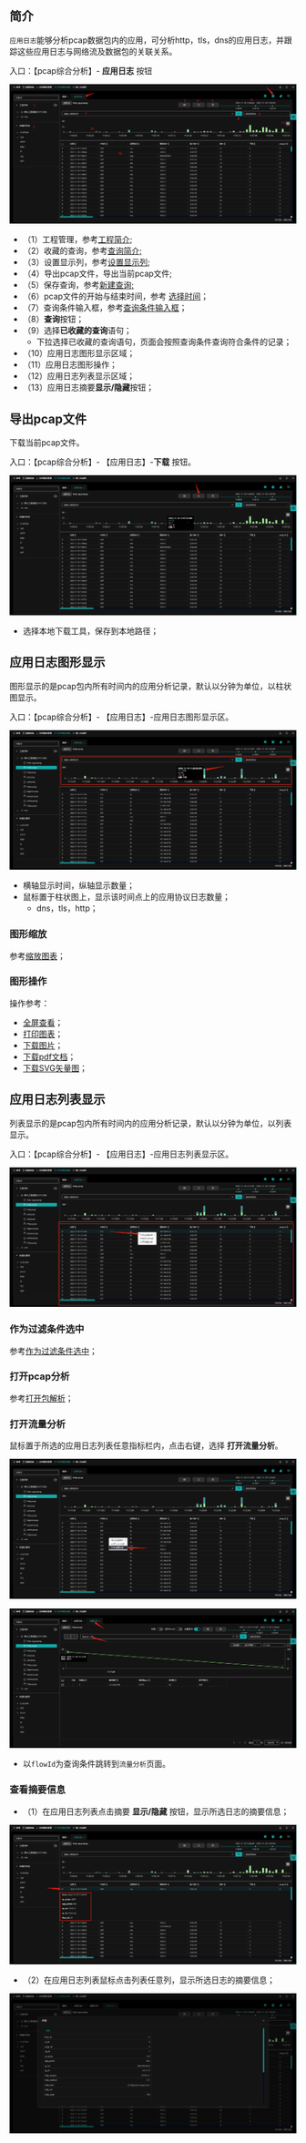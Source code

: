 ## 简介

`应用日志`能够分析pcap数据包内的应用，可分析http，tls，dns的应用日志，并跟踪这些应用日志与网络流及数据包的关联关系。

入口：【pcap综合分析】- **应用日志** 按钮

![](./img/applog/01.png)

- （1）工程管理，参考[工程简介](project?id=工程简介);
- （2）收藏的查询，参考[查询简介;](query?id=查询简介)
- （3）设置显示列，参考[设置显示列](flow?id=设置显示列);
- （4）导出pcap文件，导出当前pcap文件;
- （5）保存查询，参考[新建查询;](query?id=新建查询)
- （6）pcap文件的开始与结束时间，参考 [选择时间](flow?id=选择时间)；
- （7）查询条件输入框，参考[查询条件输入框](query?id=查询条件输入框)；
- （8）**查询**按钮；
- （9）选择**已收藏的查询**语句；
  - 下拉选择已收藏的查询语句，页面会按照查询条件查询符合条件的记录；
- （10）应用日志图形显示区域；
- （11）应用日志图形操作；
- （12）应用日志列表显示区域；
- （13）应用日志摘要**显示/隐藏**按钮；



## 导出pcap文件

下载当前pcap文件。

入口：【pcap综合分析】- 【应用日志】-**下载** 按钮。

![](./img/applog/02.png)

- 选择本地下载工具，保存到本地路径；

## 应用日志图形显示

图形显示的是pcap包内所有时间内的应用分析记录，默认以分钟为单位，以柱状图显示。

入口：【pcap综合分析】- 【应用日志】-应用日志图形显示区。

![](./img/applog/03.png)

- 横轴显示时间，纵轴显示数量；
- 鼠标置于柱状图上，显示该时间点上的应用协议日志数量；
  - dns，tls，http；

### 图形缩放

参考[缩放图表](statInfo?id=缩放图表)；

### 图形操作

操作参考：
- [全屏查看](statInfo?id=全屏查看)；
- [打印图表](statInfo?id=打印图表)；
- [下载图片](statInfo?id=下载图片)；
- [下载pdf文档](statInfo?id=下载pdf文档)；
- [下载SVG矢量图](statInfo?id=下载SVG矢量图)；

## 应用日志列表显示

列表显示的是pcap包内所有时间内的应用分析记录，默认以分钟为单位，以列表显示。

入口：【pcap综合分析】- 【应用日志】-应用日志列表显示区。

![](./img/applog/04.png)



### 作为过滤条件选中

参考[作为过滤条件选中](flow?id=作为过滤条件选中)；

### 打开pcap分析

参考[打开包解析](flow?id=打开包解析)；

### 打开流量分析

鼠标置于所选的应用日志列表任意指标栏内，点击右键，选择 **打开流量分析**。

![](./img/applog/05.png)

![](./img/applog/06.png)

- 以`flowId`为查询条件跳转到`流量分析`页面。



### 查看摘要信息

- （1）在应用日志列表点击摘要 **显示/隐藏** 按钮，显示所选日志的摘要信息；

![](./img/applog/07.png)



- （2）在应用日志列表鼠标点击列表任意列，显示所选日志的摘要信息；

![](./img/applog/08.png)
